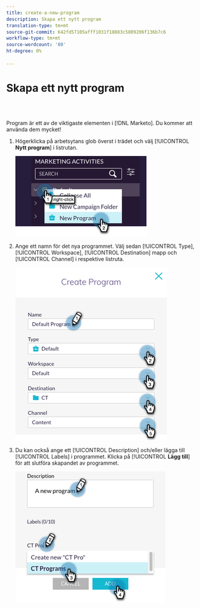 ```yaml
---
title: create-a-new-program
description: Skapa ett nytt program
translation-type: tm+mt
source-git-commit: 642fd57105afff1031f18883c5809206f136b7c6
workflow-type: tm+mt
source-wordcount: '80'
ht-degree: 0%

---
```



# Skapa ett nytt program

<br> 

Program är ett av de viktigaste elementen i [!DNL Marketo]. Du kommer att använda dem mycket!

1. Högerklicka på arbetsytans glob överst i trädet och välj [!UICONTROL **Nytt program**] i listrutan.

   ![Bild ett](/help/sky/assets/programs/create-a-new-program/create-a-new-program-1.png)

1. Ange ett namn för det nya programmet. Välj sedan [!UICONTROL Type], [!UICONTROL Workspace], [!UICONTROL Destination] mapp och [!UICONTROL Channel] i respektive listruta.

   ![Bild två](/help/sky/assets/programs/create-a-new-program/create-a-new-program-2.png)

1. Du kan också ange ett [!UICONTROL Description] och/eller lägga till [!UICONTROL Labels] i programmet. Klicka på [!UICONTROL **Lägg till**] för att slutföra skapandet av programmet.

   ![Bild tre](/help/sky/assets/programs/create-a-new-program/create-a-new-program-3.png)
